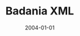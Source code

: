 ---
# Documentation: https://wowchemy.com/docs/managing-content/

title: Badania XML
subtitle: ''
summary: ''
authors:
- kazienko
tags: []
categories: []
date: '2004-01-01'
lastmod: 2022-10-07T05:48:19Z
featured: false
draft: false

# Featured image
# To use, add an image named `featured.jpg/png` to your page's folder.
# Focal points: Smart, Center, TopLeft, Top, TopRight, Left, Right, BottomLeft, Bottom, BottomRight.
image:
  caption: ''
  focal_point: ''
  preview_only: false

# Projects (optional).
#   Associate this post with one or more of your projects.
#   Simply enter your project's folder or file name without extension.
#   E.g. `projects = ["internal-project"]` references `content/project/deep-learning/index.md`.
#   Otherwise, set `projects = []`.
projects: []
publishDate: '2022-10-07T05:48:17.944918Z'
publication_types:
- '1'
abstract: ''
publication: ''
---